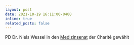 ```yaml
---
layout: post
date: 2021-10-19 16:11:00-0400
inline: true
related_posts: false
---
```


PD Dr. Niels Wessel in den <a href="https://www.charite.de/die_charite/organisation/leitung/medizinsenat/"> Medizinsenat</a> der Charité gewählt